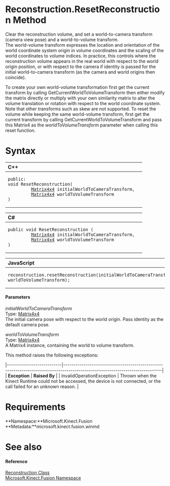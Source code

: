 Reconstruction.ResetReconstruction Method  
=========================================  

Clear the reconstruction volume, and set a world-to-camera transform (camera view pose) and a world-to-volume transform.  
The world-volume transform expresses the location and orientation of the world coordinate system origin in volume coordinates and the scaling of the world coordinates to volume indices. In practice, this controls where the reconstruction volume appears in the real world with respect to the world origin position, or with respect to the camera if identity is passed for the initial world-to-camera transform (as the camera and world origins then coincide).  

To create your own world-volume transformation first get the current transform by calling GetCurrentWorldToVolumeTransform then either modify the matrix directly or multiply with your own similarity matrix to alter the volume translation or rotation with respect to the world coordinate system. Note that other transforms such as skew are not supported. To reset the volume while keeping the same world-volume transform, first get the current transform by calling GetCurrentWorldToVolumeTransform and pass this Matrix4 as the *worldToVolumeTransform* parameter when calling this reset function.  

<span id="syntaxSection"></span>

Syntax  
======  

<table>
<colgroup>
<col width="100%" />
</colgroup>
<thead>
<tr class="header">
<th align="left">C++</th>
</tr>
</thead>
<tbody>
<tr class="odd">
<td align="left"><pre><code>public:  
void ResetReconstruction(  
         <a href="../../Matrix4x4_Structure.md">Matrix4x4</a> initialWorldToCameraTransform,  
         <a href="../../Matrix4x4_Structure.md">Matrix4x4</a> worldToVolumeTransform  
)</code></pre></td>
</tr>
</tbody>
</table>

<table>
<colgroup>
<col width="100%" />
</colgroup>
<thead>
<tr class="header">
<th align="left">C#</th>
</tr>
</thead>
<tbody>
<tr class="odd">
<td align="left"><pre><code>public void ResetReconstruction (  
         <a href="../../Matrix4x4_Structure.md">Matrix4x4</a> initialWorldToCameraTransform,  
         <a href="../../Matrix4x4_Structure.md">Matrix4x4</a> worldToVolumeTransform  
)</code></pre></td>
</tr>
</tbody>
</table>

<table>
<colgroup>
<col width="100%" />
</colgroup>
<thead>
<tr class="header">
<th align="left">JavaScript</th>
</tr>
</thead>
<tbody>
<tr class="odd">
<td align="left"><pre><code>reconstruction.resetReconstruction(initialWorldToCameraTransform, worldToVolumeTransform);</code></pre></td>
</tr>
</tbody>
</table>

<span id="ID4EN"></span>
#### Parameters  

*initialWorldToCameraTransform*    
Type: [Matrix4x4](../../Matrix4x4_Structure.md)  
 The initial camera pose with respect to the world origin. Pass identity as the default camera pose.  

*worldToVolumeTransform*    
Type: [Matrix4x4](../../Matrix4x4_Structure.md)  
 A Matrix4 instance, containing the world to volume transform.  

This method raises the following exceptions:  

|---------------------------|------------------------------------------------------------------------------------------------------------------------------|
| **Exception**             | **Raised By**                                                                                                                |
| InvalidOperationException | Thrown when the Kinect Runtime could not be accessed, the device is not connected, or the call failed for an unknown reason. |

<span id="requirements"></span>

Requirements  
============  

**Namespace:**Microsoft.Kinect.Fusion  
**Metadata:**microsoft.kinect.fusion.winmd  

<span id="ID4ECC"></span>

See also  
========  

<span id="ID4EEC"></span>
#### Reference  

[Reconstruction Class](../../Reconstruction_Class.md)  
 [Microsoft.Kinect.Fusion Namespace](../../../Kinect.Fusion.md)  



<!--Please do not edit the data in the comment block below.-->
<!--
TOCTitle : ResetReconstruction Method
RLTitle : Reconstruction.ResetReconstruction Method
KeywordK : ResetReconstruction method
KeywordK : Reconstruction.ResetReconstruction method
KeywordF : Microsoft.Kinect.Fusion.Reconstruction.ResetReconstruction
KeywordF : Reconstruction.ResetReconstruction
KeywordF : ResetReconstruction
KeywordF : Microsoft.Kinect.Fusion.Reconstruction.ResetReconstruction(Microsoft.Kinect.Fusion.Matrix4x4,Microsoft.Kinect.Fusion.Matrix4x4)
KeywordA : M:Microsoft.Kinect.Fusion.Reconstruction.ResetReconstruction(Microsoft.Kinect.Fusion.Matrix4x4,Microsoft.Kinect.Fusion.Matrix4x4)
AssetID : M:Microsoft.Kinect.Fusion.Reconstruction.ResetReconstruction(Microsoft.Kinect.Fusion.Matrix4x4,Microsoft.Kinect.Fusion.Matrix4x4)
Locale : en-us
CommunityContent : 1
APIType : Managed
APILocation : microsoft.kinect.fusion.winmd
APIName : Microsoft.Kinect.Fusion.Reconstruction.ResetReconstruction
TargetOS : Windows
TopicType : kbSyntax
DevLang : VB
DevLang : CSharp
DevLang : JavaScript
DevLang : C++
DocSet : K4Wv2
ProjType : K4Wv2Proj
Technology : Kinect for Windows
Product : Kinect for Windows SDK v2
productversion : 20
-->

